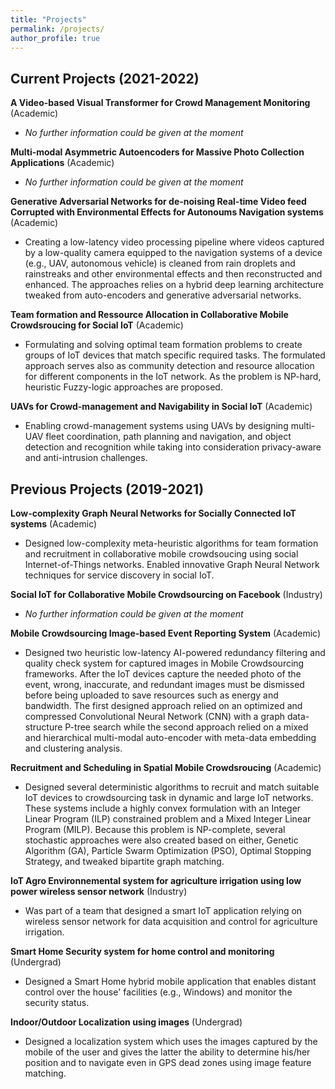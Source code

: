```yaml
---
title: "Projects"
permalink: /projects/
author_profile: true
---
```

Current Projects (2021-2022)
---
**A Video-based Visual Transformer for Crowd Management Monitoring** (Academic)

- *No further information could be given at the moment*

**Multi-modal Asymmetric Autoencoders for Massive Photo Collection Applications** (Academic)
- *No further information could be given at the moment*

**Generative Adversarial Networks for de-noising Real-time Video feed Corrupted with Environmental Effects for Autonoums Navigation systems** (Academic)
 - Creating a low-latency video processing pipeline where videos captured by a low-quality camera equipped to the navigation systems of a device (e.g., UAV, autonomous vehicle) is cleaned from rain droplets and rainstreaks and other environmental effects and then reconstructed and enhanced. The approaches relies on a hybrid deep learning architecture tweaked from auto-encoders and generative adversarial networks.
 
**Team formation and Ressource Allocation in Collaborative Mobile Crowdsroucing for Social IoT** (Academic)

 - Formulating and solving optimal team formation problems to create groups of IoT devices that match specific required tasks. The formulated approach serves also as community detection and resource allocation for different components in the IoT network. As the problem is NP-hard, heuristic Fuzzy-logic approaches are proposed.
 
**UAVs for Crowd-management and Navigability in Social IoT** (Academic)
 - Enabling crowd-management systems using UAVs by designing multi-UAV fleet coordination, path planning and navigation, and object detection and recognition while taking into consideration privacy-aware and anti-intrusion challenges.

Previous Projects (2019-2021)
---
**Low-complexity Graph Neural Networks for Socially Connected IoT systems**  (Academic)
- Designed low-complexity meta-heuristic algorithms for team formation and recruitment in collaborative mobile crowdsoucing using social Internet-of-Things networks. Enabled innovative Graph Neural Network techniques for service discovery in social IoT. 

**Social IoT for Collaborative Mobile Crowdsourcing on Facebook** (Industry)
- *No further information could be given at the moment*

**Mobile Crowdsourcing Image-based Event Reporting System** (Academic)

 - Designed two heuristic low-latency AI-powered redundancy filtering and quality check system for captured images in Mobile Crowdsourcing frameworks. After the IoT devices capture the needed photo of the event, wrong, inaccurate, and redundant images must be dismissed before being uploaded to save resources such as energy and bandwidth. The first designed approach relied on an optimized and compressed  Convolutional Neural Network (CNN) with a graph data-structure P-tree search while the second approach relied on a mixed and hierarchical multi-modal auto-encoder with meta-data embedding and clustering analysis.
 
**Recruitment and Scheduling in Spatial Mobile Crowdsroucing** (Academic)
 - Designed several deterministic algorithms to recruit and match suitable IoT devices to crowdsourcing task in dynamic and large IoT networks. These systems include a highly convex formulation with an Integer Linear Program (ILP) constrained problem and a Mixed Integer Linear Program (MILP). Because this problem is NP-complete, several stochastic approaches were also created based on either, Genetic Algorithm (GA), Particle Swarm Optimization (PSO), Optimal Stopping Strategy, and tweaked bipartite graph matching.
 
**IoT Agro Environnemental system for agriculture irrigation using low power wireless sensor network** (Industry)
 - Was part of a team that designed a smart IoT application relying on wireless sensor network for data acquisition and control for agriculture irrigation.
 
**Smart Home Security system for home control and monitoring** (Undergrad)
- Designed a Smart Home hybrid mobile application that enables distant control over the house' facilities (e.g., Windows) and monitor the security status.

**Indoor/Outdoor Localization using images** (Undergrad)
- Designed a localization system which uses the images captured by the mobile of the user and gives the latter the ability to determine his/her position and to navigate even in GPS dead zones using image feature matching. 




<meta name="description" content="Aymen Hamrouni received the Diplome d’Ingenieur (summa cum laude) in Telecommunication Engineering from the Ecole Superieure des Communications de Tunis (SUP’COM), Tunis, Tunisia, in 2019. Before
that, he recieved his CPGE degree in advanced theoretical mathematics and physics (Hons.) from Institut
Pr´eparatoire aux Etudes d’Ing´enieur de Sfax, in 2016.  Aymen is a young, passionate, and self-motivated
AI researcher with a versatile background in Information Technologies and equipped with thorough mathematical Optimization knowledge, Graph Theory expertise, and advanced Data Science skills. Fluent
in Python, C/C++, and Matlab, Aymen’s interests lay in the intersection of graph neural networks, deep
generative modelings, applied machine learning and optimization, mathematical modeling, graph theory,
and the Internet-of-Things. Aymen is currently serving as an active reviewer in IEEE IoT Journal, IEEE
TCSS, IEEE Access, and IEEE Communication Letters. During the period from 2019 to 2021, Aymen was
affiliated as a Junior Research Scientist with Stevens Institute of Technology. He has managed, till now,
to produce more than 10 state-of-the-art papers including journals, conferences, and magazines in various
top IEEE venues." />
